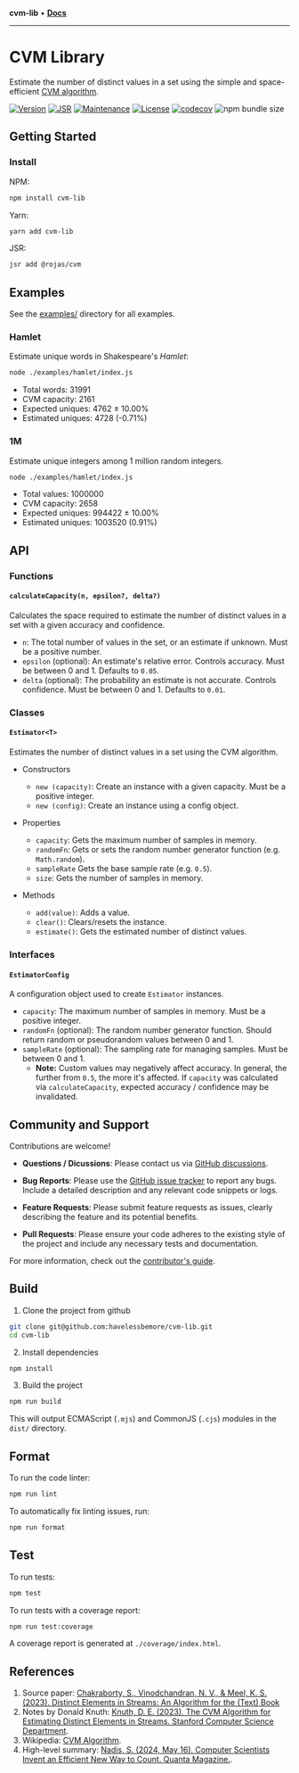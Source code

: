 **cvm-lib** • [**Docs**](globals.md)

***

# CVM Library

Estimate the number of distinct values in a set using the simple and space-efficient [CVM algorithm](https://arxiv.org/pdf/2301.10191v2).

[![Version](https://img.shields.io/npm/v/cvm-lib.svg)](https://www.npmjs.com/package/cvm-lib)
[![JSR](https://jsr.io/badges/@rojas/cvm)](https://jsr.io/@rojas/cvm)
[![Maintenance](https://img.shields.io/maintenance/yes/2024.svg)](https://github.com/havelessbemore/cvm-lib/graphs/commit-activity)
[![License](https://img.shields.io/github/license/havelessbemore/cvm-lib.svg)](https://github.com/havelessbemore/cvm-lib/blob/master/LICENSE)
[![codecov](https://codecov.io/gh/havelessbemore/cvm-lib/graph/badge.svg?token=F362G7C9U0)](https://codecov.io/gh/havelessbemore/cvm-lib)
![npm bundle size](https://img.shields.io/bundlephobia/minzip/cvm-lib)

## Getting Started

### Install

NPM:

```bash
npm install cvm-lib
```

Yarn:

```bash
yarn add cvm-lib
```

JSR:

```bash
jsr add @rojas/cvm
```

## Examples

See the [examples/](./examples/) directory for all examples.

### Hamlet

Estimate unique words in Shakespeare's _Hamlet_:

```bash
node ./examples/hamlet/index.js
```

- Total words: 31991
- CVM capacity: 2161
- Expected uniques: 4762 ± 10.00%
- Estimated uniques: 4728 (-0.71%)

### 1M

Estimate unique integers among 1 million random integers.

```bash
node ./examples/hamlet/index.js
```

- Total values: 1000000
- CVM capacity: 2658
- Expected uniques: 994422 ± 10.00%
- Estimated uniques: 1003520 (0.91%)

## API

### Functions

#### `calculateCapacity(n, epsilon?, delta?)`

Calculates the space required to estimate the number of distinct values in a set with a given accuracy and confidence.

- `n`: The total number of values in the set, or an estimate if unknown. Must be a positive number.
- `epsilon` (optional): An estimate's relative error. Controls accuracy. Must be between 0 and 1. Defaults to `0.05`.
- `delta` (optional): The probability an estimate is not accurate. Controls confidence. Must be between 0 and 1. Defaults to `0.01`.

### Classes

#### `Estimator<T>`

Estimates the number of distinct values in a set using the CVM algorithm.

- Constructors

  - `new (capacity)`: Create an instance with a given capacity. Must be a positive integer.
  - `new (config)`: Create an instance using a config object.

- Properties

  - `capacity`: Gets the maximum number of samples in memory.
  - `randomFn`: Gets or sets the random number generator function (e.g. `Math.random`).
  - `sampleRate` Gets the base sample rate (e.g. `0.5`).
  - `size`: Gets the number of samples in memory.

- Methods

  - `add(value)`: Adds a value.
  - `clear()`: Clears/resets the instance.
  - `estimate()`: Gets the estimated number of distinct values.

### Interfaces

#### `EstimatorConfig`

A configuration object used to create `Estimator` instances.

- `capacity`: The maximum number of samples in memory. Must be a positive integer.
- `randomFn` (optional): The random number generator function. Should return random or pseudorandom values between 0 and 1.
- `sampleRate` (optional): The sampling rate for managing samples. Must be between 0 and 1.
  - **Note:** Custom values may negatively affect accuracy. In general, the further from
    `0.5`, the more it's affected. If `capacity` was calculated via `calculateCapacity`,
    expected accuracy / confidence may be invalidated.

## Community and Support

Contributions are welcome!

- **Questions / Dicussions**: Please contact us via [GitHub discussions](https://github.com/havelessbemore/cvm-lib/discussions).

- **Bug Reports**: Please use the [GitHub issue tracker](https://github.com/havelessbemore/cvm-lib/issues) to report any bugs. Include a detailed description and any relevant code snippets or logs.

- **Feature Requests**: Please submit feature requests as issues, clearly describing the feature and its potential benefits.

- **Pull Requests**: Please ensure your code adheres to the existing style of the project and include any necessary tests and documentation.

For more information, check out the [contributor's guide](https://github.com/havelessbemore/cvm-lib/CONTRIBUTING.md).

## Build

1. Clone the project from github

```bash
git clone git@github.com:havelessbemore/cvm-lib.git
cd cvm-lib
```

2. Install dependencies

```bash
npm install
```

3. Build the project

```bash
npm run build
```

This will output ECMAScript (`.mjs`) and CommonJS (`.cjs`) modules in the `dist/` directory.

## Format

To run the code linter:

```bash
npm run lint
```

To automatically fix linting issues, run:

```bash
npm run format
```

## Test

To run tests:

```bash
npm test
```

To run tests with a coverage report:

```bash
npm run test:coverage
```

A coverage report is generated at `./coverage/index.html`.

## References

1. Source paper: [Chakraborty, S., Vinodchandran, N. V., & Meel, K. S. (2023). Distinct Elements in Streams: An Algorithm for the (Text) Book](https://arxiv.org/pdf/2301.10191v2)
1. Notes by Donald Knuth: [Knuth, D. E. (2023). The CVM Algorithm for Estimating Distinct Elements in Streams. Stanford Computer Science Department](https://cs.stanford.edu/~knuth/papers/cvm-note.pdf).
1. Wikipedia: [CVM Algorithm](https://en.wikipedia.org/wiki/Count-distinct_problem#CVM_Algorithm).
1. High-level summary: [Nadis, S. (2024, May 16). Computer Scientists Invent an Efficient New Way to Count. Quanta Magazine.](https://www.quantamagazine.org/computer-scientists-invent-an-efficient-new-way-to-count-20240516/).
